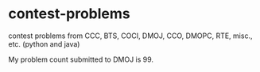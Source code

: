 # contest-problems
contest problems from CCC, BTS, COCI, DMOJ, CCO, DMOPC, RTE, misc., etc. (python and java)

My problem count submitted to DMOJ is 99.
